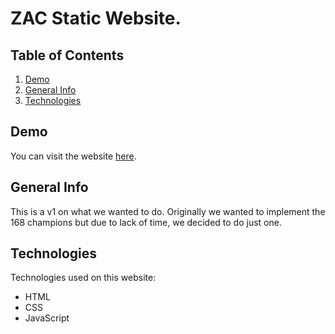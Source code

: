 # ZAC Static Website.

## Table of Contents
1. [Demo](#demo)
1. [General Info](#general-info)
2. [Technologies](#technologies)

## Demo

You can visit the website [here](...).

## General Info

This is a v1 on what we wanted to do. Originally we wanted to implement the 168 champions
but due to lack of time, we decided to do just one.

## Technologies

Technologies used on this website:
- HTML
- CSS
- JavaScript

